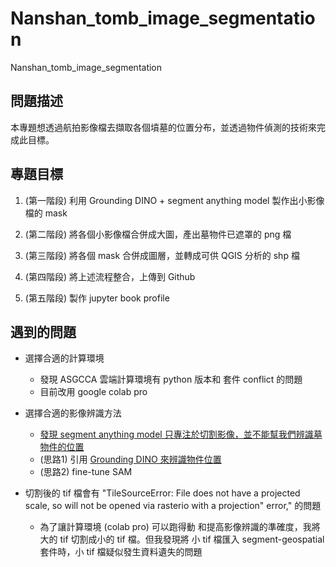# Nanshan_tomb_image_segmentation
Nanshan_tomb_image_segmentation


## 問題描述
本專題想透過航拍影像檔去擷取各個墳墓的位置分布，並透過物件偵測的技術來完成此目標。

## 專題目標
1. (第一階段) 利用 Grounding DINO + segment anything model 製作出小影像檔的 mask 

2. (第二階段) 將各個小影像檔合併成大圖，產出墓物件已遮罩的 png 檔

3. (第三階段) 將各個 mask 合併成圖層，並轉成可供 QGIS 分析的 shp 檔

4. (第四階段) 將上述流程整合，上傳到 Github

5. (第五階段) 製作 jupyter book profile  

## 遇到的問題

*  選擇合適的計算環境

   * 發現 ASGCCA 雲端計算環境有 python 版本和 套件 conflict 的問題
   * 目前改用 google colab pro


* 選擇合適的影像辨識方法

  * [發現 segment anything model 只專注於切割影像，並不能幫我們辨識墓物件的位置](https://github.com/jimmy93029/Nanshan_tomb_image_segmentation/blob/main/mask_generator_result.ipynb)
  * (思路1) 引用 [Grounding DINO 來辨識物件位置](https://blog.roboflow.com/enhance-image-annotation-with-grounding-dino-and-sam/)
  * (思路2) fine-tune SAM  
  
* 切割後的 tif 檔會有 "TileSourceError: File does not have a projected scale, so will not be opened via rasterio with a projection" error," 的問題
  * 為了讓計算環境 (colab pro) 可以跑得動 和提高影像辨識的準確度，我將大的 tif 切割成小的 tif 檔。但我發現將 小 tif 檔匯入 segment-geospatial 套件時，小 tif 檔疑似發生資料遺失的問題
